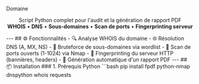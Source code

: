 Domaine</h1>
<p align="center">
  Script Python complet pour l'audit et la génération de rapport PDF<br>
  <b>WHOIS</b> • <b>DNS</b> • <b>Sous-domaines</b> • <b>Scan de ports</b> • <b>Fingerprinting serveur</b>
</p>
---
## ⚙️ Fonctionnalités
- 🔍 Analyse WHOIS du domaine
- 🌐 Résolution DNS (A, MX, NS)
- 🧭 Bruteforce de sous-domaines via wordlist
- 🚪 Scan de ports ouverts (1-1024) via Nmap
- 🧠 Fingerprinting du serveur HTTP (bannières, headers)
- 📄 Génération automatique d'un rapport PDF
---
## 📦 Installation
### 1. Prérequis Python
```bash
pip install fpdf python-nmap dnspython whois requests
